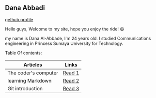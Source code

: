 ## Dana Abbadi
[gethub profile](https://github.com/DanaAbbadi)

Hello guys, Welcome to my site, hope you enjoy the ride! :smiley:

my name is Dana Al-Abbade, I'm 24 years old. I studied Communications engineering in Princess Sumaya University for Technology. 
 
 Table Of contents:

 |**Articles**                  | **Links**                                                                         |
 |--------------------------|------------------------------------------------------------------------------|
 | The coder's computer         | [Read 1](https://danaabbadi.github.io/learning_journal/Learning)             |
 |   learning Markdown  | [Read 2](https://danaabbadi.github.io/learning_journal/read2) |
 | Git introduction         | [Read 3](https://danaabbadi.github.io/learning_journal/Git_Intro)            |

